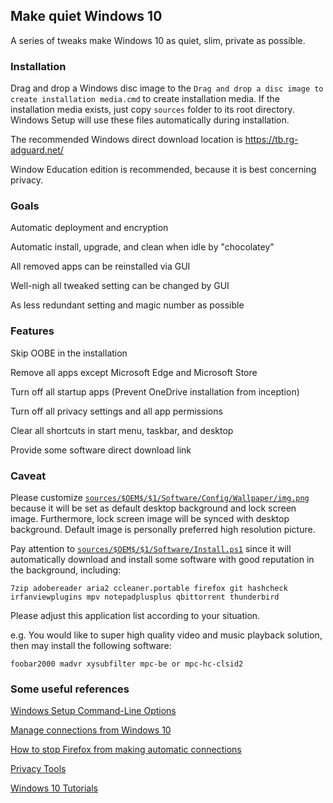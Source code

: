 ## Make quiet Windows 10

A series of tweaks make Windows 10 as quiet, slim, private as possible.

### Installation

Drag and drop a Windows disc image to the `Drag and drop a disc image to create installation media.cmd` to create installation media.
If the installation media exists, just copy `sources` folder to its root directory.
Windows Setup will use these files automatically during installation.

The recommended Windows direct download location is https://tb.rg-adguard.net/

Window Education edition is recommended, because it is best concerning privacy.

### Goals

Automatic deployment and encryption

Automatic install, upgrade, and clean when idle by "chocolatey"

All removed apps can be reinstalled via GUI

Well-nigh all tweaked setting can be changed by GUI

As less redundant setting and magic number as possible

### Features

Skip OOBE in the installation

Remove all apps except Microsoft Edge and Microsoft Store

Turn off all startup apps (Prevent OneDrive installation from inception)

Turn off all privacy settings and all app permissions

Clear all shortcuts in start menu, taskbar, and desktop

Provide some software direct download link

### Caveat

Please customize [`sources/$OEM$/$1/Software/Config/Wallpaper/img.png`](https://github.com/msoxzw/quiet-windows-10/blob/master/sources/%24OEM%24/%241/Software/Config/Wallpaper/img.png) because it will be
set as default desktop background and lock screen image. Furthermore, lock screen image
will be synced with desktop background. Default image is personally preferred high 
resolution picture.

Pay attention to [`sources/$OEM$/$1/Software/Install.ps1`](https://github.com/msoxzw/quiet-windows-10/blob/master/sources/%24OEM%24/%241/Software/Install.ps1#L3) since it will automatically
download and install some software with good reputation in the background, including:

`7zip adobereader aria2 ccleaner.portable firefox git hashcheck irfanviewplugins mpv notepadplusplus qbittorrent thunderbird`

Please adjust this application list according to your situation.

e.g. You would like to super high quality video and music playback solution, 
then may install the following software:

`foobar2000 madvr xysubfilter mpc-be or mpc-hc-clsid2`

### Some useful references

[Windows Setup Command-Line Options](https://docs.microsoft.com/windows-hardware/manufacture/desktop/windows-setup-command-line-options#15)

[Manage connections from Windows 10](https://docs.microsoft.com/windows/privacy/manage-connections-from-windows-operating-system-components-to-microsoft-services)

[How to stop Firefox from making automatic connections](https://support.mozilla.org/kb/how-stop-firefox-making-automatic-connections)

[Privacy Tools](https://www.privacytools.io/)

[Windows 10 Tutorials](https://www.tenforums.com/tutorials/)

